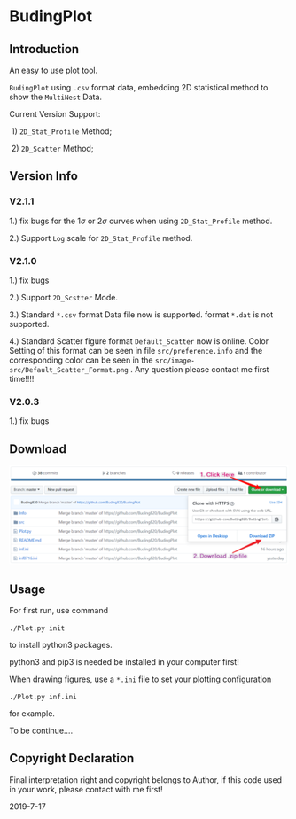 

# BudingPlot

## Introduction 

An easy to use plot tool. 

`BudingPlot` using `.csv` format data, embedding 2D statistical method to show the `MultiNest` Data. 

Current Version Support:

​	1)	`2D_Stat_Profile` Method;

​	2)	`2D_Scatter` Method; 

## Version Info

### V2.1.1

1.) 	fix bugs for the $1\sigma$ or $2\sigma$ curves when using `2D_Stat_Profile` method.

2.)	Support `Log` scale for `2D_Stat_Profile` method. 

### V2.1.0

1.) 	fix bugs

2.) 	Support `2D_Scstter` Mode. 

3.) 	Standard `*.csv` format Data file now is supported.  format `*.dat` is not supported. 

4.) 	Standard Scatter figure format `Default_Scatter` now is online. Color Setting of this format can be seen in file `src/preference.info` and the corresponding color can be seen in the `src/image-src/Default_Scatter_Format.png` . Any question please contact me first time!!!!

### V2.0.3

1.) fix bugs

## Download

![download](https://github.com/Buding820/BudingPlot/blob/master/src/image-src/download.png)

## Usage

For first run, use command 

`./Plot.py init`

to install python3 packages.

python3 and pip3 is needed be installed in your computer first!



When drawing figures, use a  `*.ini`  file to set your plotting configuration

`./Plot.py inf.ini`

for example. 

To be continue.... 

## Copyright Declaration 

Final interpretation right and copyright belongs to Author, if this code used in your work, please contact with me first!

2019-7-17

